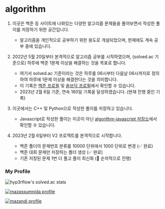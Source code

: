# algorithm

1. 이곳은 백준 등 사이트에 나와있는 다양한 알고리즘 문제들을 풀어보면서 작성한 풀이를 저장하기 위한 공간입니다.

    * 알고리즘을 개인적으로 공부하기 위한 용도로 개설되었으며, 현재에도 계속 공부 중에 있습니다.

2. 2022년 5월 20일부터 본격적으로 알고리즘 공부를 시작하였으며, (solved.ac 기준으로) 하루에 백준 1문제 이상을 해결하는 것을 목표로 합니다.

    * 여기서 solved.ac 기준이라는 것은 하루를 06시부터 다음날 06시까지로 정의하여 하루에 1문제 이상을 해결한다는 것을 의미합니다.
    * 이 기록은 [백준 프로필](https://www.acmicpc.net/user/infikei) 및 [솔브닥 프로필](https://solved.ac/profile/infikei)에서 확인할 수 있습니다.
    * 2023년 2월 6일 기준, 연속 160일 기록을 달성하였습니다. (현재 진행 중인 기록)

3. 이곳에서는 C++ 및 Python으로 작성한 풀이를 저장하고 있습니다.

    * Javascript로 작성한 풀이는 이곳이 아닌 [algorithm-javascript 저장소](https://github.com/infikei/algorithm-javascript)에서 확인할 수 있습니다.

4. 2023년 2월 6일부터 V2 프로젝트를 본격적으로 시작합니다.

    * 백준 폴더의 문제번호 분류를 10000 단위에서 1000 단위로 변경 (:white_check_mark: 완료)
    * 백준 대회 문제만 저장하는 폴더 생성 (:white_check_mark: 완료)
    * 기존 저장된 문제 1번 더 풀고 풀이 최신화 (:arrows_counterclockwise: 순차적으로 진행)

### My Profile

![hyp3rflow's solved.ac stats](https://github-readme-solvedac.hyp3rflow.vercel.app/api/?handle=infikei)

[![mazassumnida profile](http://mazassumnida.wtf/api/v2/generate_badge?boj=infikei)](https://solved.ac/profile/infikei)

[![mazandi profile](http://mazandi.herokuapp.com/api?handle=infikei&theme=dark)](https://solved.ac/profile/infikei)

